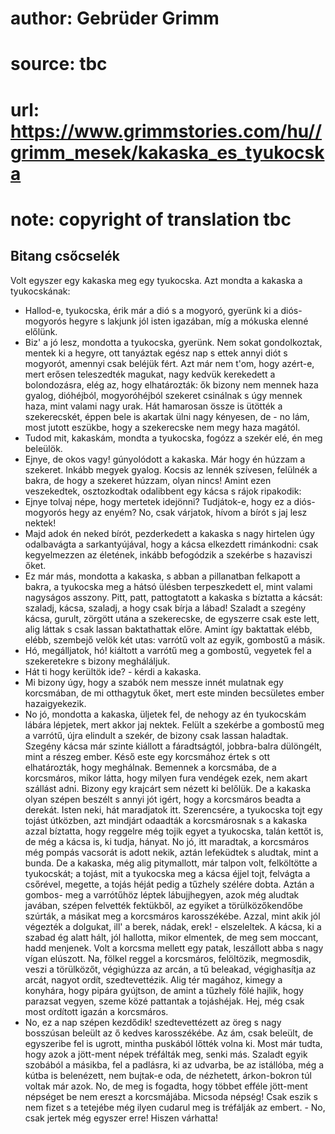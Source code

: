 # author: Gebrüder Grimm
# source: tbc
# url: https://www.grimmstories.com/hu//grimm_mesek/kakaska_es_tyukocska
# note: copyright of translation tbc

## Bitang csőcselék 

Volt egyszer egy kakaska meg egy tyukocska. Azt mondta a kakaska a
tyukocskának:
- Hallod-e, tyukocska, érik már a dió s a mogyoró, gyerünk ki a
diós-mogyorós hegyre s lakjunk jól isten igazában, míg a mókuska elenné
előlünk.
- Biz' a jó lesz, mondotta a tyukocska, gyerünk.
Nem sokat gondolkoztak, mentek ki a hegyre, ott tanyáztak egész nap s
ettek annyi diót s mogyorót, amennyi csak beléjük fért. Azt már nem
t'om, hogy azért-e, mert erősen teleszedték magukat, nagy kedvük
kerekedett a bolondozásra, elég az, hogy elhatározták: ők bizony nem
mennek haza gyalog, dióhéjból, mogyoróhéjból szekeret csinálnak s úgy
mennek haza, mint valami nagy urak.
Hát hamarosan össze is ütötték a szekerecskét, éppen bele is akartak
ülni nagy kényesen, de - no lám, most jutott eszükbe, hogy a szekerecske
nem megy haza magától.
- Tudod mit, kakaskám, mondta a tyukocska, fogózz a szekér elé, én meg
beleülök.
- Ejnye, de okos vagy! gúnyolódott a kakaska. Már hogy én húzzam a
szekeret. Inkább megyek gyalog. Kocsis az lennék szívesen, felülnék a
bakra, de hogy a szekeret húzzam, olyan nincs!
Amint ezen veszekedtek, osztozkodtak odalibbent egy kácsa s rájok
ripakodik:
- Ejnye tolvaj népe, hogy mertetek idejönni? Tudjátok-e, hogy ez a
diós-mogyorós hegy az enyém? No, csak várjatok, hívom a bírót s jaj lesz
nektek!
- Majd adok én neked bírót, pezderkedett a kakaska s nagy hirtelen úgy
odalbavágta a sarkantyújával, hogy a kácsa elkezdett rimánkodni: csak
kegyelmezzen az életének, inkább befogódzik a szekérbe s hazaviszi
őket.
- Ez már más, mondotta a kakaska, s abban a pillanatban felkapott a
bakra, a tyukocska meg a hátsó ülésben terpeszkedett el, mint valami
nagyságos asszony.
Pitt, patt, pattogtatott a kakaska s bíztatta a kácsát: szaladj, kácsa,
szaladj, a hogy csak bírja a lábad!
Szaladt a szegény kácsa, gurult, zörgött utána a szekerecske, de
egyszerre csak este lett, alig láttak s csak lassan baktathattak előre.
Amint így baktattak elébb, elébb, szembejő velök két utas: varrótű volt
az egyik, gombostű a másik.
- Hó, megálljatok, hó! kiáltott a varrótű meg a gombostű, vegyetek fel a
szekeretekre s bizony megháláljuk.
- Hát ti hogy kerültök ide? - kérdi a kakaska.
- Mi bizony úgy, hogy a szabók nem messze innét mulatnak egy korcsmában,
de mi otthagytuk őket, mert este minden becsületes ember hazaigyekezik.
- No jó, mondotta a kakaska, üljetek fel, de nehogy az én tyukocskám
lábára lépjetek, mert akkor jaj nektek.
Felült a szekérbe a gombostű meg a varrótű, újra elindult a szekér, de
bizony csak lassan haladtak. Szegény kácsa már szinte kiállott a
fáradtságtól, jobbra-balra dülöngélt, mint a részeg ember.
Késő este egy korcsmához értek s ott elhatározták, hogy meghálnak.
Bemennek a korcsmába, de a korcsmáros, mikor látta, hogy milyen fura
vendégek ezek, nem akart szállást adni. Bizony egy krajcárt sem nézett
ki belőlük. De a kakaska olyan szépen beszélt s annyi jót igért, hogy a
korcsmáros beadta a derekát. Isten neki, hát maradjatok itt.
Szerencsére, a tyukocska tojt egy tojást útközben, azt mindjárt odaadták
a korcsmárosnak s a kakaska azzal bíztatta, hogy reggelre még tojik
egyet a tyukocska, talán kettőt is, de még a kácsa is, ki tudja,
hányat.
No jó, itt maradtak, a korcsmáros még pompás vacsorát is adott nekik,
aztán lefeküdtek s aludtak, mint a bunda. De a kakaska, még alig
pitymallott, már talpon volt, felköltötte a tyukocskát; a tojást, mit a
tyukocska meg a kácsa éjjel tojt, felvágta a csőrével, megette, a tojás
héját pedig a tűzhely szélére dobta. Aztán a gombos- meg a varrótűhöz
léptek lábujjhegyen, azok még aludtak javában, szépen felvették
fektükből, az egyiket a törülközőkendőbe szúrták, a másikat meg a
korcsmáros karosszékébe. Azzal, mint akik jól végezték a dolgukat, ill'
a berek, nádak, erek! - elszeleltek. A kácsa, ki a szabad ég alatt hált,
jól hallotta, mikor elmentek, de meg sem moccant, hadd menjenek. Volt a
korcsma mellett egy patak, leszállott abba s nagy vígan elúszott.
Na, fölkel reggel a korcsmáros, felöltözik, megmosdik, veszi a
törülközőt, végighúzza az arcán, a tű beleakad, végighasítja az arcát,
nagyot ordít, szedtevettézik. Alig tér magához, kimegy a konyhára, hogy
pipára gyújtson, de amint a tűzhely fölé hajlik, hogy parazsat vegyen,
szeme közé pattantak a tojáshéjak.
Hej, még csak most ordított igazán a korcsmáros.
- No, ez a nap szépen kezdődik! szedtevettézett az öreg s nagy bosszúsan
beleült az ő kedves karosszékébe. Az ám, csak beleült, de egyszeribe fel
is ugrott, mintha puskából lőtték volna ki.
Most már tudta, hogy azok a jött-ment népek tréfálták meg, senki más.
Szaladt egyik szobából a másikba, fel a padlásra, ki az udvarba, be az
istállóba, még a kútba is belenézett, nem bujtak-e oda, de nézhetett,
árkon-bokron túl voltak már azok. No, de meg is fogadta, hogy többet
efféle jött-ment népséget be nem ereszt a korcsmájába. Micsoda népség!
Csak eszik s nem fizet s a tetejébe még ilyen cudarul meg is tréfálják
az embert. - No, csak jertek még egyszer erre! Hiszen várhatta!
